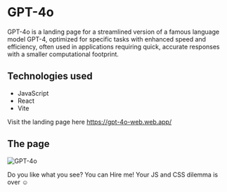 # GPT-4o
GPT-4o is a landing page for a streamlined version of a famous language model GPT-4, optimized for specific tasks with enhanced speed and efficiency, often used in applications requiring quick, accurate responses with a smaller computational footprint.
## Technologies used
* JavaScript
* React
* Vite

Visit the landing page here https://gpt-4o-web.web.app/
## The page
![GPT-4o](https://github.com/user-attachments/assets/e7db7e63-488d-474c-a3f2-33c13dd69503)

Do you like what you see? You can Hire me! Your JS and CSS dilemma is over ☺



